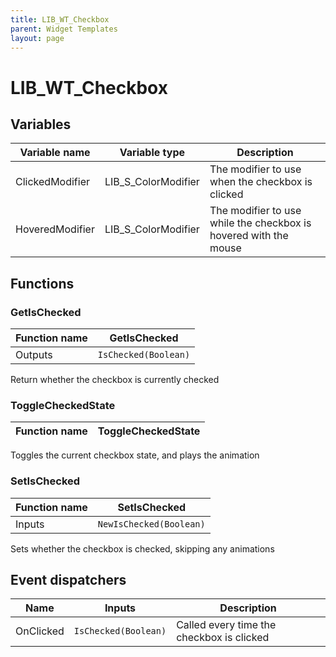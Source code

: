 ```yaml
---
title: LIB_WT_Checkbox
parent: Widget Templates
layout: page
---
```


# LIB_WT_Checkbox

## Variables

| Variable name | Variable type | Description |
| --- | --- | --- |
| ClickedModifier | LIB_S_ColorModifier | The modifier to use when the checkbox is clicked |
| HoveredModifier | LIB_S_ColorModifier | The modifier to use while the checkbox is hovered with the mouse |

## Functions

### GetIsChecked

| Function name | GetIsChecked |
| --- | --- |
| Outputs | `IsChecked(Boolean)` |

Return whether the checkbox is currently checked

### ToggleCheckedState

| Function name | ToggleCheckedState |
| --- | --- |

Toggles the current checkbox state, and plays the animation

### SetIsChecked

| Function name | SetIsChecked |
| --- | --- |
| Inputs | `NewIsChecked(Boolean)` |

Sets whether the checkbox is checked, skipping any animations

## Event dispatchers

| Name | Inputs | Description |
| --- | --- | --- |
| OnClicked | `IsChecked(Boolean)` | Called every time the checkbox is clicked |
